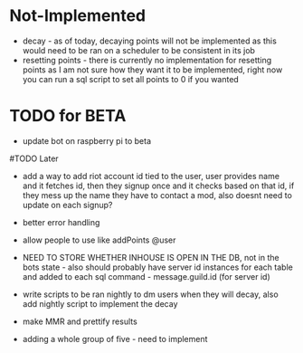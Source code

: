 # Not-Implemented
- decay - as of today, decaying points will not be implemented as this would need to be ran on a scheduler to be consistent in its job
- resetting points - there is currently no implementation for resetting points as I am not sure how they want it to be implemented, right now you can run a sql script to set all points to 0 if you wanted

# TODO for BETA
- update bot on raspberry pi to beta

#TODO Later
- add a way to add riot account id tied to the user, user provides name and it fetches id, then they signup once and it checks based on that id, if they mess up the name they have to contact a mod, also doesnt need to update on each signup?
- better error handling
- allow people to use like addPoints @user
- NEED TO STORE WHETHER INHOUSE IS OPEN IN THE DB, not in the bots state - also should probably have server id instances for each table and added to each sql command - message.guild.id (for server id)
- write scripts to be ran nightly to dm users when they will decay, also add nightly script to implement the decay
- make MMR and prettify results

- adding a whole group of five - need to implement 
